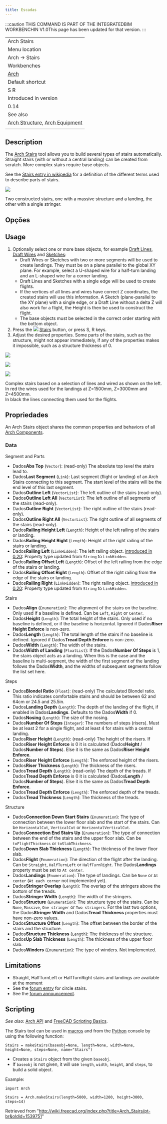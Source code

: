 ```yaml
---
title: Escadas
---
```

:::caution
THIS COMMAND IS PART OF THE INTEGRATEDBIM WORKBENCHIN V1.0This page has been updated for that version.
:::

|  |
| --- |
| Arch Stairs |
| Menu location |
| Arch → Stairs |
| Workbenches |
| [Arch](/Arch_Workbench/pt-br "Arch Workbench/pt-br") |
| Default shortcut |
| S R |
| Introduced in version |
| 0.14 |
| See also |
| [Arch Structure](/Arch_Structure/pt-br "Arch Structure/pt-br"), [Arch Equipment](/Arch_Equipment/pt-br "Arch Equipment/pt-br") |
|  |

## Description

The [Arch Stairs](/Arch_Stairs "Arch Stairs") tool allows you to build several types of stairs automatically. Straight stairs (with or without a central landing) can be created from scratch. More complex stairs require base objects.

See the [Stairs entry in wikipedia](https://en.wikipedia.org/wiki/Stairs) for a definition of the different terms used to describe parts of stairs.

![](/images/Arch_Stairs_example.jpg)

Two constructed stairs, one with a massive structure and a landing, the other with a single stringer.

## Opções

## Usage

1. Optionally select one or more base objects, for example [Draft Lines](/Draft_Line "Draft Line"), [Draft Wires](/Draft_Wire "Draft Wire") and [Sketches](/Sketch "Sketch"):
   * Draft Wires or Sketches with two or more segments will be used to create landings. They must be on a plane parallel to the global XY plane. For example, select a U-shaped wire for a half-turn landing and an L-shaped wire for a corner landing.
   * Draft Lines and Sketches with a single edge will be used to create flights.
   * If the vertices of all lines and wires have correct Z coordinates, the created stairs will use this information. A Sketch (plane-parallel to the XY plane) with a single edge, or a Draft Line without a delta Z will also work for a flight, the Height is then be used to construct the flight.
   * The base objects must be selected in the correct order starting with the bottom object.
2. Press the ![](/images/Arch_Stairs.svg) [Stairs](/Arch_Stairs "Arch Stairs") button, or press S, R keys.
3. Adjust the desired properties. Some parts of the stairs, such as the structure, might not appear immediately, if any of the properties makes it impossible, such as a structure thickness of 0.

![](/images/Stairs_and_Landing_02.png)

![](/images/Stairs_and_Landing_01.png)

![](/images/Arch_Stairs_Complex_Example.png)

Complex stairs based on a selection of lines and wired as shown on the left.  
In red the wires used for the landings at Z=1500mm, Z=3000mm and Z=4500mm.  
In black the lines connecting them used for the flights.

## Propriedades

An Arch Stairs object shares the common properties and behaviors of all [Arch Components](/Arch_Component "Arch Component").

### Data

Segment and Parts

* Dados**Abs Top** (`Vector`): (read-only) The absolute top level the stairs lead to.
* Dados**Last Segment** (`Link`): Last segment (flight or landing) of an Arch Stairs connecting to this segment. The start level of the stairs will be the end level of this last segment.
* Dados**Outline Left** (`VectorList`): The left outline of the stairs (read-only).
* Dados**Outline Left All** (`VectorList`): The left outline of all segments of the stairs (read-only).
* Dados**Outline Right** (`VectorList`): The right outline of the stairs (read-only).
* Dados**Outline Right All** (`VectorList`): The right outline of all segments of the stairs (read-only).
* Dados**Railing Height Left** (`Length`): Height of the left railing of the stairs or landing.
* Dados**Railing Height Right** (`Length`): Height of the right railing of the stairs or landing.
* Dados**Railing Left** (`LinkHidden`): The left railing object. [introduced in 0.20](/Release_notes_0.20 "Release notes 0.20"): Property type updated from `String` to `LinkHidden`.
* Dados**Railing Offset Left** (`Length`): Offset of the left railing from the edge of the stairs or landing.
* Dados**Railing Offset Right** (`Length`): Offset of the right railing from the edge of the stairs or landing.
* Dados**Railing Right** (`LinkHidden`): The right railing object. [introduced in 0.20](/Release_notes_0.20 "Release notes 0.20"): Property type updated from `String` to `LinkHidden`.

Stairs

* Dados**Align** (`Enumeration`): The alignment of the stairs on the baseline. Only used if a baseline is defined. Can be `Left`, `Right` or `Center`.
* Dados**Height** (`Length`): The total height of the stairs. Only used if no baseline is defined, or if the baseline is horizontal. Ignored if Dados**Riser Height Enforce** is non-zero.
* Dados**Length** (`Length`): The total length of the stairs if no baseline is defined. Ignored if Dados**Tread Depth Enforce** is non-zero.
* Dados**Width** (`Length`): The width of the stairs.
* Dados**Width of Landing** (`FloatList`): If the Dados**Number Of Steps** is 1, the stairs object acts as a landing. When this is the case and the baseline is multi-segment, the width of the first segment of the landing follows the Dados**Width**, and the widths of subsequent segments follow the list set here.

Steps

* Dados**Blondel Ratio** (`Float`): (read-only) The calculated Blondel ratio. This ratio indicates comfortable stairs and should be between 62 and 64cm or 24.5 and 25.5in.
* Dados**Landing Depth** (`Length`): The depth of the landing of the flight, if enabled in Dados**Landings**. Defaults to the Dados**Width** if 0.
* Dados**Nosing** (`Length`): The size of the nosing.
* Dados**Number Of Steps** (`Integer`): The numbers of steps (risers). Must be at least 2 for a single flight, and at least 4 for stairs with a central landing.
* Dados**Riser Height** (`Length`): (read-only) The height of the risers. If Dados**Riser Height Enforce** is 0 it is calculated (Dados**Height** / Dados**Number of Steps**). Else it is the same as Dados**Riser Height Enforce**.
* Dados**Riser Height Enforce** (`Length`): The enforced height of the risers.
* Dados**Riser Thickness** (`Length`): The thickness of the risers.
* Dados**Tread Depth** (`Length`): (read-only) The depth of the treads. If Dados**Tread Depth Enforce** is 0 it is calculated (Dados**Length** / Dados**Number of Steps**). Else it is the same as Dados**Tread Depth Enforce**.
* Dados**Tread Depth Enforce** (`Length`): The enforced depth of the treads.
* Dados**Tread Thickness** (`Length`): The thickness of the treads.

Structure

* Dados**Connection Down Start Stairs** (`Enumeration`): The type of connection between the lower floor slab and the start of the stairs. Can be `HorizontalCut`, `VerticalCut` or `HorizontalVerticalCut`.
* Dados**Connection End Stairs Up** (`Enumeration`): The type of connection between the end of the stairs and the upper floor slab. Can be `toFlightThickness` or `toSlabThickness`.
* Dados**Down Slab Thickness** (`Length`): The thickness of the lower floor slab.
* Dados**Flight** (`Enumeration`): The direction of the flight after the landing. Can be `Straight`, `HalfTurnLeft` or `HalfTurnRight`. The Dados**Landings** property must be set to `At center`.
* Dados**Landings** (`Enumeration`): The type of landings. Can be `None` or `At center` (`At each corner` not implemented yet).
* Dados**Stringer Overlap** (`Length`): The overlap of the stringers above the bottom of the treads.
* Dados**Stringer Width** (`Length`): The width of the stringers.
* Dados**Structure** (`Enumeration`): The structure type of the stairs. Can be `None`, `Massive`, `One stringer` or `Two stringers`. For the last two options, the Dados**Stringer Width** and Dados**Tread Thickness** properties must have non-zero values.
* Dados**Structure Offset** (`Length`): The offset between the border of the stairs and the structure.
* Dados**Structure Thickness** (`Length`): The thickness of the structure.
* Dados**Up Slab Thickness** (`Length`): The thickness of the upper floor slab.
* Dados**Winders** (`Enumeration`): The type of winders. Not implemented.

## Limitations

* Straight, HalfTurnLeft or HalfTurnRight stairs and landings are available at the moment
* See the [forum entry](http://forum.freecadweb.org/viewtopic.php?f=23&t=6534) for circle stairs.
* See the [forum announcement](http://forum.freecadweb.org/viewtopic.php?f=9&t=4564).

## Scripting

*See also:* [Arch API](/Arch_API "Arch API") and [FreeCAD Scripting Basics](/FreeCAD_Scripting_Basics "FreeCAD Scripting Basics").

The Stairs tool can be used in [macros](/Macros "Macros") and from the [Python](/Python "Python") console by using the following function:

```
Stairs = makeStairs(baseobj=None, length=None, width=None, height=None, steps=None, name="Stairs")

```

* Creates a `Stairs` object from the given `baseobj`.
* If `baseobj` is not given, it will use `length`, `width`, `height`, and `steps`, to build a solid object.

Example:

```
import Arch

Stairs = Arch.makeStairs(length=5000, width=1200, height=3000, steps=14)

```

Retrieved from "<http://wiki.freecad.org/index.php?title=Arch_Stairs/pt-br&oldid=1539751>"